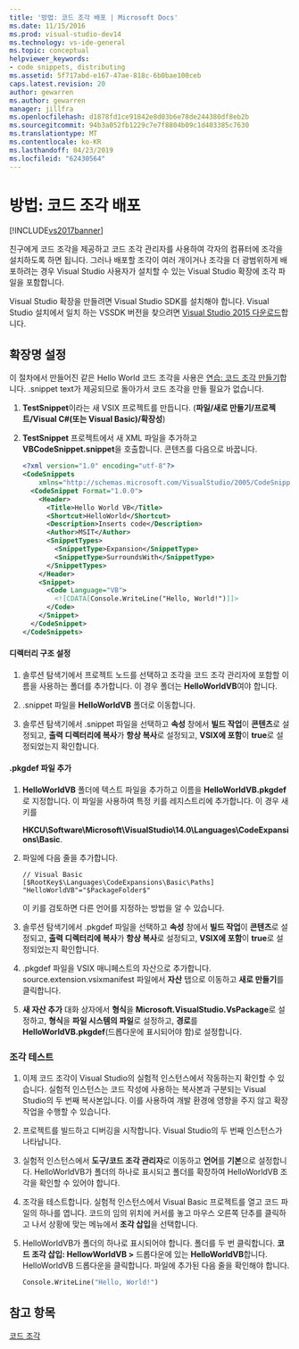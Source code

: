 ```yaml
---
title: '방법: 코드 조각 배포 | Microsoft Docs'
ms.date: 11/15/2016
ms.prod: visual-studio-dev14
ms.technology: vs-ide-general
ms.topic: conceptual
helpviewer_keywords:
- code snippets, distributing
ms.assetid: 5f717abd-e167-47ae-818c-6b0bae100ceb
caps.latest.revision: 20
author: gewarren
ms.author: gewarren
manager: jillfra
ms.openlocfilehash: d1878fd1ce91842e8d03b6e78de244380df8eb2b
ms.sourcegitcommit: 94b3a052fb1229c7e7f8804b09c1d403385c7630
ms.translationtype: MT
ms.contentlocale: ko-KR
ms.lasthandoff: 04/23/2019
ms.locfileid: "62430564"
---
```

# <a name="how-to-distribute-code-snippets"></a>방법: 코드 조각 배포
[!INCLUDE[vs2017banner](../includes/vs2017banner.md)]

친구에게 코드 조각을 제공하고 코드 조각 관리자를 사용하여 각자의 컴퓨터에 조각을 설치하도록 하면 됩니다. 그러나 배포할 조각이 여러 개이거나 조각을 더 광범위하게 배포하려는 경우 Visual Studio 사용자가 설치할 수 있는 Visual Studio 확장에 조각 파일을 포함합니다.  
  
 Visual Studio 확장을 만들려면 Visual Studio SDK를 설치해야 합니다. Visual Studio 설치에서 일치 하는 VSSDK 버전을 찾으려면 [Visual Studio 2015 다운로드](http://www.visualstudio.com/downloads/visual-studio-2015-downloads-vs.aspx)합니다.  
  
## <a name="setting-up-the-extension"></a>확장명 설정  
 이 절차에서 만들어진 같은 Hello World 코드 조각을 사용은 [연습: 코드 조각 만들기](../ide/walkthrough-creating-a-code-snippet.md)합니다. .snippet text가 제공되므로 돌아가서 코드 조각을 만들 필요가 없습니다.  
  
1. **TestSnippet**이라는 새 VSIX 프로젝트를 만듭니다. (**파일/새로 만들기/프로젝트/Visual C#(또는 Visual Basic)/확장성**)  
  
2. **TestSnippet** 프로젝트에서 새 XML 파일을 추가하고 **VBCodeSnippet.snippet**을 호출합니다. 콘텐츠를 다음으로 바꿉니다.  
  
    ```xml  
    <?xml version="1.0" encoding="utf-8"?>  
    <CodeSnippets  
        xmlns="http://schemas.microsoft.com/VisualStudio/2005/CodeSnippet">  
      <CodeSnippet Format="1.0.0">  
        <Header>  
          <Title>Hello World VB</Title>  
          <Shortcut>HelloWorld</Shortcut>  
          <Description>Inserts code</Description>  
          <Author>MSIT</Author>  
          <SnippetTypes>  
            <SnippetType>Expansion</SnippetType>  
            <SnippetType>SurroundsWith</SnippetType>  
          </SnippetTypes>  
        </Header>  
        <Snippet>  
          <Code Language="VB">  
            <![CDATA[Console.WriteLine("Hello, World!")]]>  
          </Code>  
        </Snippet>  
      </CodeSnippet>  
    </CodeSnippets>  
    ```  
  
#### <a name="setting-up-the-directory-structure"></a>디렉터리 구조 설정  
  
1. 솔루션 탐색기에서 프로젝트 노드를 선택하고 조각을 코드 조각 관리자에 포함할 이름을 사용하는 폴더를 추가합니다. 이 경우 폴더는 **HelloWorldVB**여야 합니다.  
  
2. .snippet 파일을 **HelloWorldVB** 폴더로 이동합니다.  
  
3. 솔루션 탐색기에서 .snippet 파일을 선택하고 **속성** 창에서 **빌드 작업**이 **콘텐츠**로 설정되고, **출력 디렉터리에 복사**가 **항상 복사**로 설정되고, **VSIX에 포함**이 **true**로 설정되었는지 확인합니다.  
  
#### <a name="adding-the-pkgdef-file"></a>.pkgdef 파일 추가  
  
1. **HelloWorldVB** 폴더에 텍스트 파일을 추가하고 이름을 **HelloWorldVB.pkgdef**로 지정합니다. 이 파일을 사용하여 특정 키를 레지스트리에 추가합니다. 이 경우 새 키를  
  
     **HKCU\Software\Microsoft\VisualStudio\14.0\Languages\CodeExpansions\Basic**.  
  
2. 파일에 다음 줄을 추가합니다.  
  
    ```  
    // Visual Basic   
    [$RootKey$\Languages\CodeExpansions\Basic\Paths]   
    "HelloWorldVB"="$PackageFolder$"  
    ```  
  
     이 키를 검토하면 다른 언어를 지정하는 방법을 알 수 있습니다.  
  
3. 솔루션 탐색기에서 .pkgdef 파일을 선택하고 **속성** 창에서 **빌드 작업**이 **콘텐츠**로 설정되고, **출력 디렉터리에 복사**가 **항상 복사**로 설정되고, **VSIX에 포함**이 **true**로 설정되었는지 확인합니다.  
  
4. .pkgdef 파일을 VSIX 매니페스트의 자산으로 추가합니다. source.extension.vsixmanifest 파일에서 **자산** 탭으로 이동하고 **새로 만들기**를 클릭합니다.  
  
5. **새 자산 추가** 대화 상자에서 **형식**을 **Microsoft.VisualStudio.VsPackage**로 설정하고, **형식**을 **파일 시스템의 파일**로 설정하고, **경로**를 **HelloWorldVB.pkgdef**(드롭다운에 표시되어야 함)로 설정합니다.  
  
### <a name="testing-the-snippet"></a>조각 테스트  
  
1. 이제 코드 조각이 Visual Studio의 실험적 인스턴스에서 작동하는지 확인할 수 있습니다. 실험적 인스턴스는 코드 작성에 사용하는 복사본과 구분되는 Visual Studio의 두 번째 복사본입니다. 이를 사용하여 개발 환경에 영향을 주지 않고 확장 작업을 수행할 수 있습니다.  
  
2. 프로젝트를 빌드하고 디버깅을 시작합니다. Visual Studio의 두 번째 인스턴스가 나타납니다.  
  
3. 실험적 인스턴스에서 **도구/코드 조각 관리자**로 이동하고 **언어**를 **기본**으로 설정합니다. HelloWorldVB가 폴더의 하나로 표시되고 폴더를 확장하여 HelloWorldVB 조각을 확인할 수 있어야 합니다.  
  
4. 조각을 테스트합니다. 실험적 인스턴스에서 Visual Basic 프로젝트를 열고 코드 파일의 하나를 엽니다. 코드의 임의 위치에 커서를 놓고 마우스 오른쪽 단추를 클릭하고 나서 상황에 맞는 메뉴에서 **조각 삽입**을 선택합니다.  
  
5. HelloWorldVB가 폴더의 하나로 표시되어야 합니다. 폴더를 두 번 클릭합니다. **코드 조각 삽입: HellowWorldVB >** 드롭다운에 있는 **HelloWorldVB**합니다. HelloWorldVB 드롭다운을 클릭합니다. 파일에 추가된 다음 줄을 확인해야 합니다.  
  
    ```vb  
    Console.WriteLine("Hello, World!")  
    ```  
  
## <a name="see-also"></a>참고 항목  
 [코드 조각](../ide/code-snippets.md)
